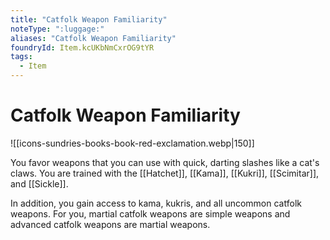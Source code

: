 ```yaml
---
title: "Catfolk Weapon Familiarity"
noteType: ":luggage:"
aliases: "Catfolk Weapon Familiarity"
foundryId: Item.kcUKbNmCxrOG9tYR
tags:
  - Item
---
```


# Catfolk Weapon Familiarity
![[icons-sundries-books-book-red-exclamation.webp|150]]

You favor weapons that you can use with quick, darting slashes like a cat's claws. You are trained with the [[Hatchet]], [[Kama]], [[Kukri]], [[Scimitar]], and [[Sickle]].

In addition, you gain access to kama, kukris, and all uncommon catfolk weapons. For you, martial catfolk weapons are simple weapons and advanced catfolk weapons are martial weapons.

